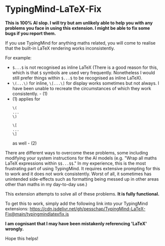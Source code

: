 # TypingMind-LaTeX-Fix

**This is 100% AI slop. I will try but am unlikely able to help you with any problems you face in using this extension. I might be able to fix some bugs if you report them.**

If you use TypingMind for anything maths related, you will come to realise that the built-in LaTeX rendering works inconsistently.

For example:

-   `$...$` is not recognised as inline LaTeX (There is a good reason for this, which is that `$` symbols are used very frequently. Nonetheless I would still prefer things within `$...$` to be recognised as inline LaTeX).
-   `\(...\)` for inline, `\[...\]` for display works sometimes but not always. I have been unable to recreate the circumstances of which they work consistently. - (1)
-   (1) applies for
    ```
    \(
    ...
    \)
    ```
    ```
    \[
    ...
    \]
    ```
    as well - (2)

There are different ways to overcome these problems, some including modifying your system instructions for the AI models (e.g. "Wrap all maths LaTeX expressions within `$$...$$`." In my experience, this is the most frustrating part of using TypingMind. It requires extensive prompting for this to work and it does not work consistently. Worst of all, it sometimes has unintended side-effects such as formatting being messed up in other areas other than maths in my day-to-day use.)

This extension attempts to solve all of these problems. **It is fully functional.**

To get this to work, simply add the following link into your TypingMind extensions:
https://cdn.jsdelivr.net/gh/pesschap/TypingMind-LaTeX-Fix@main/typingmindlatexfix.js

**I am cognisant that I may have been mistakenly referencing 'LaTeX' wrongly.**

Hope this helps!
